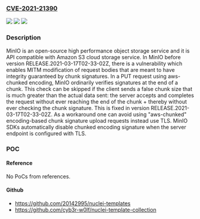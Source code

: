 ### [CVE-2021-21390](https://cve.mitre.org/cgi-bin/cvename.cgi?name=CVE-2021-21390)
![](https://img.shields.io/static/v1?label=Product&message=minio&color=blue)
![](https://img.shields.io/static/v1?label=Version&message=n%2Fa&color=blue)
![](https://img.shields.io/static/v1?label=Vulnerability&message=CWE-924%3A%20Improper%20Enforcement%20of%20Message%20Integrity%20During%20Transmission%20in%20a%20Communication%20Channel&color=brighgreen)

### Description

MinIO is an open-source high performance object storage service and it is API compatible with Amazon S3 cloud storage service. In MinIO before version RELEASE.2021-03-17T02-33-02Z, there is a vulnerability which enables MITM modification of request bodies that are meant to have integrity guaranteed by chunk signatures. In a PUT request using aws-chunked encoding, MinIO ordinarily verifies signatures at the end of a chunk. This check can be skipped if the client sends a false chunk size that is much greater than the actual data sent: the server accepts and completes the request without ever reaching the end of the chunk + thereby without ever checking the chunk signature. This is fixed in version RELEASE.2021-03-17T02-33-02Z. As a workaround one can avoid using "aws-chunked" encoding-based chunk signature upload requests instead use TLS. MinIO SDKs automatically disable chunked encoding signature when the server endpoint is configured with TLS.

### POC

#### Reference
No PoCs from references.

#### Github
- https://github.com/20142995/nuclei-templates
- https://github.com/cyb3r-w0lf/nuclei-template-collection


